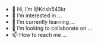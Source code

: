 - 👋 Hi, I’m @Krish543kr
- 👀 I’m interested in ...
- 🌱 I’m currently learning ...
- 💞️ I’m looking to collaborate on ...
- 📫 How to reach me ...

<!---
Krish543kr/Krish543kr is a ✨ special ✨ repository because its `README.md` (this file) appears on your GitHub profile.
You can click the Preview link to take a look at your changes.
--->

